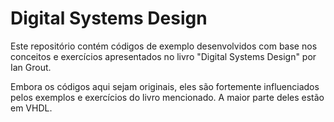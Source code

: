 # Digital Systems Design

Este repositório contém códigos de exemplo desenvolvidos com base nos conceitos e exercícios apresentados no livro "Digital Systems Design" por Ian Grout.

Embora os códigos aqui sejam originais, eles são fortemente influenciados pelos exemplos e exercícios do livro mencionado.
 A maior parte deles estão em VHDL.
